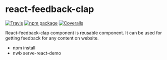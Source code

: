 # react-feedback-clap

[![Travis][build-badge]][build]
[![npm package][npm-badge]][npm]
[![Coveralls][coveralls-badge]][coveralls]



[build-badge]: https://img.shields.io/travis/user/repo/master.png?style=flat-square
[build]: https://travis-ci.org/user/repo

[npm-badge]: https://img.shields.io/npm/v/npm-package.png?style=flat-square
[npm]: https://www.npmjs.org/package/npm-package

[coveralls-badge]: https://img.shields.io/coveralls/user/repo/master.png?style=flat-square
[coveralls]: https://coveralls.io/github/user/repo

React-feedback-clap component is reusable component. It can be used for getting feedback for any content on website.

* npm install                                                                                                                             
* nwb serve-react-demo
